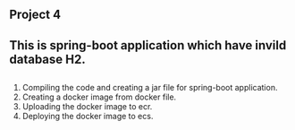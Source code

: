 ## Project 4 ## 

## This is spring-boot application which have invild database H2. 
## 
1. Compiling the code and creating a jar file for spring-boot application.
2. Creating a docker image from docker file.
3. Uploading the docker image to ecr.
4. Deploying the docker image to ecs.
